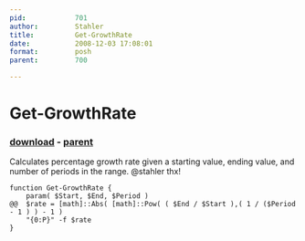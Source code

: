 ```yaml
---
pid:            701
author:         Stahler
title:          Get-GrowthRate
date:           2008-12-03 17:08:01
format:         posh
parent:         700

---
```


# Get-GrowthRate

### [download](//scripts/701.ps1) - [parent](//scripts/700.md)

Calculates percentage growth rate given a starting value, ending value, and number of periods in the range.  @stahler thx!

```posh
function Get-GrowthRate {
	param( $Start, $End, $Period ) 
@@	$rate = [math]::Abs( [math]::Pow( ( $End / $Start ),( 1 / ($Period - 1 ) ) - 1 )
	"{0:P}" -f $rate
}
```
